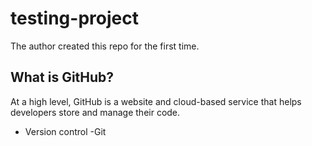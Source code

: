 # testing-project

The author created this repo for the first time.

## What is GitHub?

At a high level, GitHub is a website and cloud-based service that helps developers store and manage their code.

- Version control
-Git